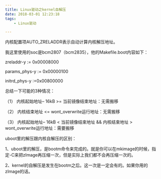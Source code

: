 ```yaml
---
title: Linux驱动之kernel自解压
date: 2018-03-01 12:23:18
tags:
	- Linux驱动

---
```




内核配置项AUTO_ZRELADDR表示自动计算内核解压地址。

我这里使用的soc是bcm2807（bcm2835），他的Makefile.boot内容如下：

zreladdr-y            := 0x00008000

params_phys-y         := 0x00000100

initrd_phys-y        :=0x00800000



总结一下可能的3种情况：

（1）      内核起始地址– 16kB >= 当前镜像结束地址：无需搬移

（2）      内核结束地址 <= wont_overwrite运行地址：无需搬移

（3）      内核起始地址– 16kB < 当前镜像结束地址 && 内核结束地址 > wont_overwrite运行地址：需要搬移



uboot里的解压跟内核自解压的区别：

1、uboot里的解压，是bootm命令来完成的。就是你可以在mkimage的时候，指定-C来把zImage再压缩一次，但是实际上我们都不会再压缩一次的。

2、kernel的自解压是发生在bootm之后。这一次是一定会有的。如果你用的zImage的话。





